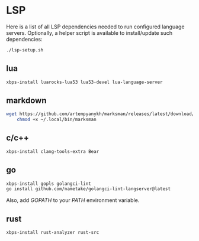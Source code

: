 # LSP
Here is a list of all LSP dependencies needed to run configured language servers. Optionally, a helper script is available to install/update such dependencies:
```sh
./lsp-setup.sh
```

## lua
```sh
xbps-install luarocks-lua53 lua53-devel lua-language-server
```

## markdown
```sh
wget https://github.com/artempyanykh/marksman/releases/latest/download/marksman-linux-x64 -O ~/.local/bin/marksman && \
    chmod +x ~/.local/bin/marksman
```

## c/c++
```sh
xbps-install clang-tools-extra Bear
```

## go
```sh
xbps-install gopls golangci-lint
go install github.com/nametake/golangci-lint-langserver@latest
```

Also, add *GOPATH* to your *PATH* environment variable.

## rust
```sh
xbps-install rust-analyzer rust-src
```
